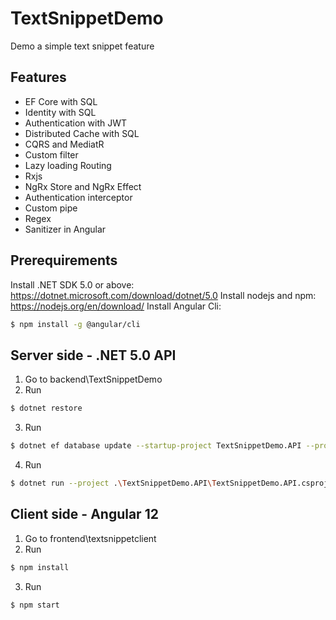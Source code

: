 # TextSnippetDemo
Demo a simple text snippet feature

## Features
+ EF Core with SQL
+ Identity with SQL
+ Authentication with JWT
+ Distributed Cache with SQL
+ CQRS and MediatR
+ Custom filter
+ Lazy loading Routing
+ Rxjs
+ NgRx Store and NgRx Effect
+ Authentication interceptor
+ Custom pipe
+ Regex
+ Sanitizer in Angular

## Prerequirements
Install .NET SDK 5.0 or above: https://dotnet.microsoft.com/download/dotnet/5.0
Install nodejs and npm: https://nodejs.org/en/download/
Install Angular Cli: 
```bash
$ npm install -g @angular/cli
```

## Server side - .NET 5.0 API
1. Go to backend\TextSnippetDemo
2. Run
```bash
$ dotnet restore
```
3. Run
```bash
$ dotnet ef database update --startup-project TextSnippetDemo.API --project TextSnippetDemo.Infra
```
4. Run
```bash
$ dotnet run --project .\TextSnippetDemo.API\TextSnippetDemo.API.csproj
```


## Client side - Angular 12
1. Go to frontend\textsnippetclient
2. Run 
```bash
$ npm install
```
3. Run
```bash
$ npm start
```
